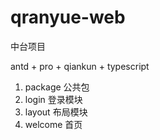 # qranyue-web

中台项目

antd + pro + qiankun + typescript

1. package 公共包
2. login 登录模块
3. layout 布局模块
4. welcome 首页
